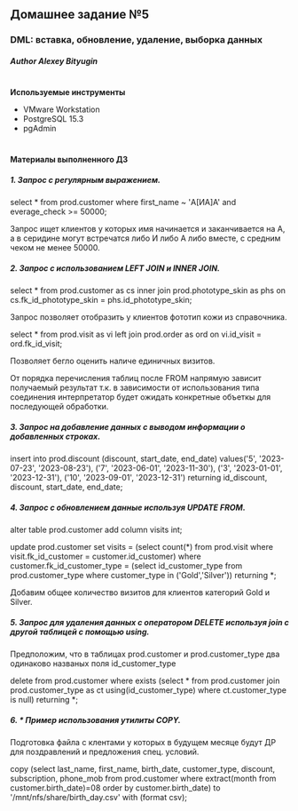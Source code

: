 ## Домашнее задание №5
### DML: вставка, обновление, удаление, выборка данных 
##### Author **Alexey Bityugin**
#
**Используемые инструменты**
- VMware Workstation 
- PostgreSQL 15.3 
- pgAdmin

#
**Материалы выполненного ДЗ**

##### 1. Запрос с регулярным выражением.

   select * from prod.customer
   where first_name ~ 'А[ИА]А' and everage_check >= 50000;

   Запрос ищет клиентов у которых имя начинается и заканчивается на А, а в серидине могут встречатся либо И либо А либо вместе, с средним чеком не менее 50000. 

##### 2. Запрос с использованием LEFT JOIN и INNER JOIN.

select * from prod.customer as cs 
    inner join prod.phototype_skin as phs 
        on cs.fk_id_phototype_skin = phs.id_phototype_skin;

Запрос позволяет отобразить у клиентов фототип кожи из справочника.

select * from prod.visit as vi 
    left join prod.order as ord 
        on vi.id_visit = ord.fk_id_visit;

Позволяет бегло оценить наличе единичных визитов.

От порядка перечисления таблиц после FROM напрямую зависит получаемый результат т.к. в зависимости от использования типа соединения интерпретатор будет ожидать конкретные объеткы для последующей обработки.

##### 3. Запрос на добавление данных с выводом информации о добавленных строках.

insert into prod.discount (discount, start_date, end_date)
    values('5', '2023-07-23', '2023-08-23'),
            ('7', '2023-06-01', '2023-11-30'),
            ('3', '2023-01-01', '2023-12-31'),
            ('10', '2023-09-01', '2023-12-31')
returning id_discount, discount, start_date, end_date; 

##### 4. Запрос с обновлением данные используя UPDATE FROM.

alter table prod.customer add column visits int;

update prod.customer
set visits = (select count(*)
	from prod.visit
	where visit.fk_id_customer = customer.id_customer)
where customer.fk_id_customer_type = (select id_customer_type from prod.customer_type where customer_type in ('Gold','Silver'))
returning *;

Добавим общее количество визитов для клиентов категорий Gold и Silver.

##### 5. Запрос для удаления данных с оператором DELETE используя join с другой таблицей с помощью using.

Предположим, что в таблицах prod.customer и prod.customer_type два одинаково названых поля id_customer_type

delete from prod.customer
where exists 
	(select *
	from prod.customer
		join prod.customer_type as ct
			using(id_customer_type)
	where ct.customer_type is null)
returning *;

##### 6. * Пример использования утилиты COPY.
  Подготовка файла с клентами у которых в будущем месяце будут ДР для поздравлений и предложения спец. условий.

copy (select last_name, first_name, birth_date, customer_type, discount, subscription, phone_mob from prod.customer 
    where extract(month from customer.birth_date)=08 
			order by customer.birth_date) 
	to '/mnt/nfs/share/birth_day.csv' with (format csv);